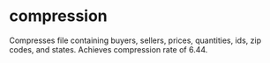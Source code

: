 # compression

Compresses file containing buyers, sellers, prices, quantities, ids, zip codes, and states.
Achieves compression rate of 6.44.
